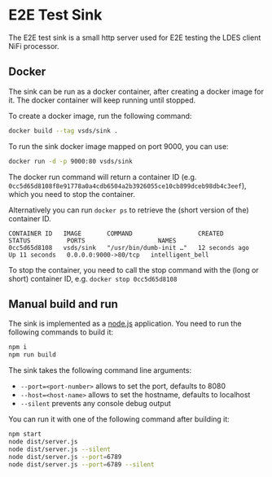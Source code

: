 # E2E Test Sink
The E2E test sink is a small http server used for E2E testing the LDES client NiFi processor.

## Docker
The sink can be run as a docker container, after creating a docker image for it. The docker container will keep running until stopped.

To create a docker image, run the following command:
```bash
docker build --tag vsds/sink .
```

To run the sink docker image mapped on port 9000, you can use:
```bash
docker run -d -p 9000:80 vsds/sink
```

The docker run command will return a container ID (e.g. `0cc5d65d8108f8e91778a0a4cdb6504a2b3926055ce10cb899dceb98db4c3eef`), which you need to stop the container.

Alternatively you can run `docker ps` to retrieve the (short version of the) container ID.
 ```
CONTAINER ID   IMAGE       COMMAND                  CREATED          STATUS          PORTS                    NAMES
0cc5d65d8108   vsds/sink   "/usr/bin/dumb-init …"   12 seconds ago   Up 11 seconds   0.0.0.0:9000->80/tcp   intelligent_bell
 ```
To stop the container, you need to call the stop command with the (long or short) container ID, e.g. `docker stop 0cc5d65d8108`

## Manual build and run
The sink is implemented as a [node.js](https://nodejs.org/en/) application.
You need to run the following commands to build it:
```bash
npm i
npm run build
```

The sink takes the following command line arguments:
* `--port=<port-number>` allows to set the port, defaults to 8080
* `--host=<host-name>` allows to set the hostname, defaults to localhost
* `--silent` prevents any console debug output

You can run it with one of the following command after building it:
```bash
npm start
node dist/server.js
node dist/server.js --silent
node dist/server.js --port=6789
node dist/server.js --port=6789 --silent
```
